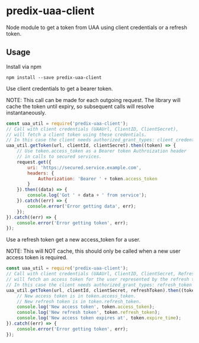 # predix-uaa-client
Node module to get a token from UAA using client credentials or a refresh token.

## Usage
Install via npm

```
npm install --save predix-uaa-client
```

Use client credentials to get a bearer token.

NOTE: This call can be made for each outgoing request.  The library will cache the token until expiry, so subsequent calls will resolve instantaneously.

```javascript
const uaa_util = require('predix-uaa-client');
// Call with client credentials (UAAUrl, ClientID, ClientSecret),
// will fetch a client token using these credentials.
// In this case the client needs authorized_grant_types: client_credentials
uaa_util.getToken(url, clientId, clientSecret).then((token) => {
    // Use token.access_token as a Bearer token Authroization header
    // in calls to secured services.
    request.get({
        uri: 'https://secured.service.example.com',
        headers: {
            Authorization: 'Bearer ' + token.access_token
        }
    }).then((data) => {
        console.log('Got ' + data + ' from service');
    }).catch((err) => {
        console.error('Error getting data', err);
    });
}).catch((err) => {
    console.error('Error getting token', err);
});
```

Use a refresh token get a new access_token for a user.

NOTE: This will NOT cache, this should only be called when a new user access token is required.

```javascript
const uaa_util = require('predix-uaa-client');
// Call with client credentials (UAAUrl, ClientID, ClientSecret, RefreshToken),
// will fetch an access token for the user represented by the refresh token.
// In this case the client needs authorized_grant_types: refresh_token
uaa_util.getToken(url, clientId, clientSecret, refreshToken).then((token) => {
    // New access token is in token.access_token.
    // New refresh token is in token.refresh_token.
    console.log('New access token', token.access_token);
    console.log('New refresh token', token.refresh_token);
    console.log('New access token expires at', token.expire_time);
}).catch((err) => {
    console.error('Error getting token', err);
});
```
